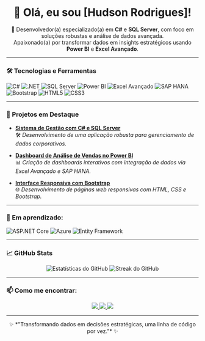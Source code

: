 <h1 align="center">👋 Olá, eu sou [Hudson Rodrigues]!</h1>

<p align="center">
  🚀 Desenvolvedor(a) especializado(a) em <strong>C#</strong> e <strong>SQL Server</strong>, com foco em soluções robustas e análise de dados avançada.
  <br> Apaixonado(a) por transformar dados em insights estratégicos usando <strong>Power BI</strong> e <strong>Excel Avançado</strong>.
</p>

---

### 🛠️ Tecnologias e Ferramentas

![C#](https://img.shields.io/badge/C%23-239120?style=for-the-badge&logo=c-sharp&logoColor=white)
![.NET](https://img.shields.io/badge/.NET-512BD4?style=for-the-badge&logo=dotnet&logoColor=white)
![SQL Server](https://img.shields.io/badge/SQL%20Server-CC2927?style=for-the-badge&logo=microsoft-sql-server&logoColor=white)
![Power BI](https://img.shields.io/badge/Power%20BI-F2C811?style=for-the-badge&logo=power-bi&logoColor=black)
![Excel Avançado](https://img.shields.io/badge/Excel-217346?style=for-the-badge&logo=microsoft-excel&logoColor=white)
![SAP HANA](https://img.shields.io/badge/SAP%20HANA-0FAAFF?style=for-the-badge&logo=sap&logoColor=white)
![Bootstrap](https://img.shields.io/badge/Bootstrap-563D7C?style=for-the-badge&logo=bootstrap&logoColor=white)
![HTML5](https://img.shields.io/badge/HTML5-E34F26?style=for-the-badge&logo=html5&logoColor=white)
![CSS3](https://img.shields.io/badge/CSS3-1572B6?style=for-the-badge&logo=css3&logoColor=white)

---

### 🚧 Projetos em Destaque

- [**Sistema de Gestão com C# e SQL Server**](LINK_DO_PROJETO)  
  🛠️ *Desenvolvimento de uma aplicação robusta para gerenciamento de dados corporativos.*

- [**Dashboard de Análise de Vendas no Power BI**](LINK_DO_PROJETO)  
  📊 *Criação de dashboards interativos com integração de dados via Excel Avançado e SAP HANA.*

- [**Interface Responsiva com Bootstrap**](LINK_DO_PROJETO)  
  🌐 *Desenvolvimento de páginas web responsivas com HTML, CSS e Bootstrap.*

---

### 🌱 Em aprendizado:

![ASP.NET Core](https://img.shields.io/badge/ASP.NET%20Core-512BD4?style=for-the-badge&logo=dotnet&logoColor=white)
![Azure](https://img.shields.io/badge/Microsoft%20Azure-0078D4?style=for-the-badge&logo=microsoft-azure&logoColor=white)
![Entity Framework](https://img.shields.io/badge/Entity%20Framework-68217A?style=for-the-badge&logo=entity-framework&logoColor=white)

---

### 📈 GitHub Stats

<p align="center">
  <img src="https://github-readme-stats.vercel.app/api?username=SEU_USUARIO&show_icons=true&theme=radical" alt="Estatísticas do GitHub"/>
  <img src="https://github-readme-streak-stats.herokuapp.com/?user=SEU_USUARIO&theme=radical" alt="Streak do GitHub"/>
</p>

---

### 📫 Como me encontrar:

<p align="center">
  <a href="https://linkedin.com/in/SEULINKEDIN" target="_blank">
    <img src="https://img.shields.io/badge/LinkedIn-0077B5?style=for-the-badge&logo=linkedin&logoColor=white" />
  </a>
  <a href="mailto:SEUEMAIL">
    <img src="https://img.shields.io/badge/Email-D14836?style=for-the-badge&logo=gmail&logoColor=white" />
  </a>
  <a href="https://seuportfolio.com" target="_blank">
    <img src="https://img.shields.io/badge/Portfólio-000000?style=for-the-badge&logo=about.me&logoColor=white" />
  </a>
</p>

---

<p align="center">
  ✨ *"Transformando dados em decisões estratégicas, uma linha de código por vez."* ✨
</p>

